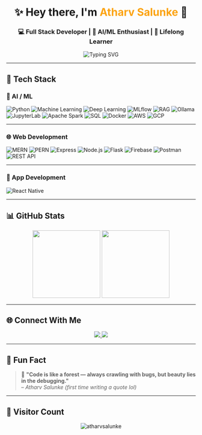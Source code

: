 <h1 align="center">✨ Hey there, I'm <span style="color:#fca311">Atharv Salunke</span> 👋</h1>
<h3 align="center">💻 Full Stack Developer | 🤖 AI/ML Enthusiast | 🚀 Lifelong Learner</h3>

<p align="center">
  <img src="https://readme-typing-svg.herokuapp.com?font=Fira+Code&weight=600&size=22&pause=1000&center=true&vCenter=true&width=700&lines=Passionate+about+AI+and+Software+Development;Skilled+in+MERN%2C+PERN%2C+Django%2C+Flask%2C+ML%2C+Firebase;Exploring+MLflow%2C+Ollama%2C+DataBricks+and+more;Always+open+to+collaborations+%F0%9F%9A%80" alt="Typing SVG" />
</p>

---

## 🧠 Tech Stack

### 🤖 AI / ML 
![Python](https://img.shields.io/badge/Python-3776AB?style=for-the-badge&logo=python&logoColor=white)
![Machine Learning](https://img.shields.io/badge/ML-blueviolet?style=for-the-badge&logo=scikit-learn)
![Deep Learning](https://img.shields.io/badge/Deep_Learning-red?style=for-the-badge&logo=tensorflow&logoColor=white)
![MLflow](https://img.shields.io/badge/MLflow-0064a5?style=for-the-badge&logo=mlflow)
![RAG](https://img.shields.io/badge/RAG-VectorDB-orange?style=for-the-badge&logo=databricks)
![Ollama](https://img.shields.io/badge/Ollama-000000?style=for-the-badge&logo=github)
![JupyterLab](https://img.shields.io/badge/JupyterLab-F37626?style=for-the-badge&logo=jupyter)
![Apache Spark](https://img.shields.io/badge/Spark-FDEE21?style=for-the-badge&logo=apachespark)
![SQL](https://img.shields.io/badge/SQL-4479A1?style=for-the-badge&logo=postgresql)
![Docker](https://img.shields.io/badge/Docker-2496ED?style=for-the-badge&logo=docker)
![AWS](https://img.shields.io/badge/AWS-FF9900?style=for-the-badge&logo=amazonaws)
![GCP](https://img.shields.io/badge/GCP-4285F4?style=for-the-badge&logo=googlecloud)

---

### 🌐 Web Development
![MERN](https://img.shields.io/badge/MERN-blue?style=for-the-badge&logo=javascript)
![PERN](https://img.shields.io/badge/PERN-yellow?style=for-the-badge&logo=postgresql)
![Express](https://img.shields.io/badge/Express.js-black?style=for-the-badge&logo=express)
![Node.js](https://img.shields.io/badge/Node.js-green?style=for-the-badge&logo=nodedotjs)
![Flask](https://img.shields.io/badge/Flask-white?style=for-the-badge&logo=flask&logoColor=black)
![Firebase](https://img.shields.io/badge/Firebase-ffca28?style=for-the-badge&logo=firebase)
![Postman](https://img.shields.io/badge/Postman-orange?style=for-the-badge&logo=postman)
![REST API](https://img.shields.io/badge/REST-API-green?style=for-the-badge&logo=fastapi)

---

### 📱 App Development
![React Native](https://img.shields.io/badge/React_Native-20232A?style=for-the-badge&logo=react)

---

## 📊 GitHub Stats

<p align="center">
  <img src="https://github-readme-stats.vercel.app/api?username=atharvsalunke&show_icons=true&theme=radical&border_radius=10" height="180" />
  <img src="https://github-readme-stats.vercel.app/api/top-langs/?username=atharvsalunke&layout=compact&theme=radical&border_radius=10" height="180" />
</p>

---

## 🌐 Connect With Me

<p align="center">
  <a href="https://www.linkedin.com/in/atharv-salunke-280235338/" target="_blank">
    <img src="https://img.shields.io/badge/LinkedIn-blue?style=for-the-badge&logo=linkedin">
  </a>
  <a href="mailto:atharvsalunke@gmail.com">
    <img src="https://img.shields.io/badge/Gmail-red?style=for-the-badge&logo=gmail">
  </a>
</p>

---

## 🧠 Fun Fact

> 🐞 **"Code is like a forest — always crawling with bugs, but beauty lies in the debugging."**  
> – *Atharv Salunke (first time writing a quote lol)*

---

## 📍 Visitor Count

<p align="center">
  <img src="https://komarev.com/ghpvc/?username=atharvsalunke&label=Visitors&color=0e75b6&style=flat-square" alt="atharvsalunke" />
</p>

